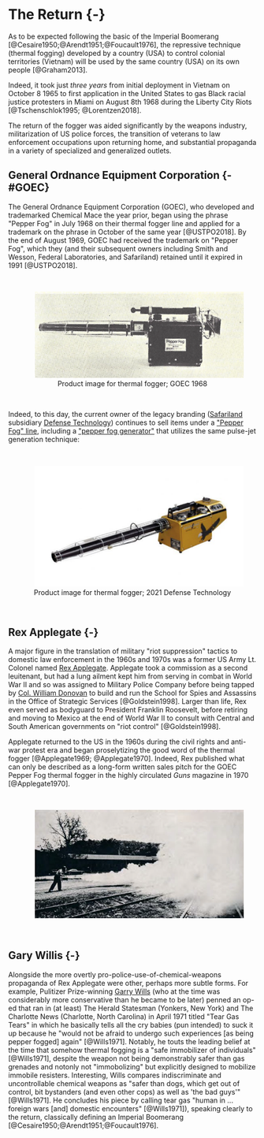 
# The Return {-}


As to be expected following the basic of the Imperial Boomerang [@Cesaire1950;@Arendt1951;@Foucault1976], the repressive technique (thermal fogging) developed by a country (USA) to control colonial territories (Vietnam) will be used by the same country (USA) on its own people [@Graham2013].

Indeed, it took just _three years_ from initial deployment in Vietnam on October 8 1965 to first application in the United States to gas Black racial justice protesters in Miami on August 8th 1968 during the Liberty City Riots [@Tschenschlok1995; @Lorentzen2018]. 

The return of the fogger was aided significantly by the weapons industry, militarization of US police forces, the transition of veterans to law enforcement occupations upon returning home, and substantial propaganda in a variety of specialized and generalized outlets.

## General Ordnance Equipment Corporation {- #GOEC}

The General Ordnance Equipment Corporation (GOEC), who developed and trademarked Chemical Mace the year prior, began using the phrase "Pepper Fog" in July 1968 on their thermal fogger line and applied for a trademark on the phrase in October of the same year [@USTPO2018].
By the end of August 1969, GOEC had received the trademark on "Pepper Fog", which they (and their subsequent owners including Smith and Wesson, Federal Laboratories, and Safariland) retained until it expired in 1991 [@USTPO2018].

<br>
<div style="text-align: center;">
<figure>
  <img src="img/goec_pf.png" width="500" alt="Yellowed black and white photo of a stationary pepper fog thermal fogger pointed to the left sitting by itself. The main body is a square box that's dark with a tag in the middle that's lighter and has dark writing on it that says pepper fog g o e c. The nozzle points to the left and is a longer thinner tube about twice as long as the main body. It is also dark and has a metal cage around it that is sparse and shiny. There's also a handle and some knobs on the top of the item and something that's a little bit difficult to make out off the back of the main body." style="margin: 0 1em 0 1em" />
  <figcaption>
  Product image for thermal fogger; GOEC 1968
  </figcaption>
</figure>
</div>
<br>

Indeed, to this day, the current owner of the legacy branding ([Safariland](https://www.safariland.com) subsidiary [Defense Technology](https://www.defense-technology.com)) continues to sell items under a ["Pepper Fog" line](https://www.defense-technology.com/product-category/pepper-foggers/), including a ["pepper fog generator"](https://www.defense-technology.com/product/pepper-fog-generator/) that utilizes the same pulse-jet generation technique:

<br>
<div style="text-align: center;">
<figure>
  <img src="img/defense_tech_gepf.png" width="500" alt="Yellow-gold box shape tool with a handle on top, an image of an eagle in flight on the side, and some gauges on top.The back of the box tapers and appears to have switches and controls. Coming out of the front is a long tube that narrows at the end. The tube has a wire cage surrounding it." style="margin: 0 1em 0 1em" />
  <figcaption>
  Product image for thermal fogger; 2021 Defense Technology
  </figcaption>
</figure>
</div>
<br>

## Rex Applegate {-}

A major figure in the translation of military "riot suppression" tactics to domestic law enforcement in the 1960s and 1970s was a former US Army Lt. Colonel named [Rex Applegate](https://en.wikipedia.org/wiki/Rex_Applegate).
Applegate took a commission as a second leuitenant, but had a lung ailment kept him from serving in combat in World War II and so was assigned to Military Police Company before being tapped by [Col. William Donovan](https://en.wikipedia.org/wiki/William_J._Donovan) to build and run the School for Spies and Assassins in the Office of Strategic Services [@Goldstein1998].
Larger than life, Rex even served as bodyguard to President Franklin Roosevelt, before retiring and moving to Mexico at the end of World War II to consult with Central and South American governments on "riot control" [@Goldstein1998].

Applegate returned to the US in the 1960s during the civil rights and anti-war protest era and began proselytizing the good word of the thermal fogger [@Applegate1969; @Applegate1970].
Indeed, Rex published what can only be described as a long-form written sales pitch for the GOEC Pepper Fog thermal fogger in the highly circulated _Guns_ magazine in 1970 [@Applegate1970].

<br>
<div style="text-align: center;">
<figure>
  <img src="img/demo.png" width="500" alt="B/W photo of a demo of a pepper fogger where one person is gassing the heck out of some railroad lines." style="margin: 0 1em 0 1em" />
  <figcaption>
  
  </figcaption>
</figure>
</div>
<br>

## Gary Willis {-}

Alongside the more overtly pro-police-use-of-chemical-weapons propaganda of Rex Applegate were other, perhaps more subtle forms.
For example, Pulitizer Prize-winning [Garry Wills](https://en.wikipedia.org/wiki/Garry_Wills) (who at the time was considerably more conservative than he became to be later) penned an op-ed that ran in (at least) The Herald Statesman (Yonkers, New York) and The Charlotte News (Charlotte, North Carolina) in April 1971 titled "Tear Gas Tears" in which he basically tells all the cry babies (pun intended) to suck it up because he "would not be afraid to undergo such experiences [as being pepper fogged] again" [@Wills1971].
Notably, he touts the leading belief at the time that somehow thermal fogging is a "safe immobilizer of individuals" [@Wills1971], despite the weapon not being demonstrably safer than gas grenades and notonly not "immobolizing" but explicitly designed to mobilize immobile resisters.
Interesting, Wills compares indiscriminate and uncontrollable chemical weapons as "safer than dogs, which get out of control, bit bystanders (and even other cops) as well as 'the bad guys'" [@Wills1971].
He concludes his piece by calling tear gas "human in ... foreign wars [and] domestic encounters" [@Wills1971]), speaking clearly to the return, classically defining an Imperial Boomerang [@Cesaire1950;@Arendt1951;@Foucault1976]. 
